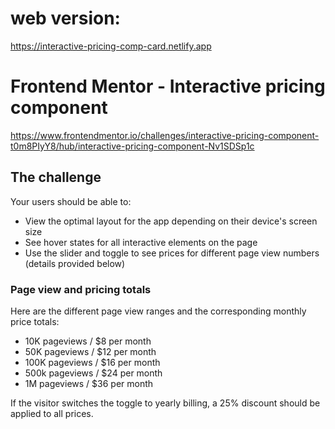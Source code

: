 # web version:

https://interactive-pricing-comp-card.netlify.app

# Frontend Mentor - Interactive pricing component

https://www.frontendmentor.io/challenges/interactive-pricing-component-t0m8PIyY8/hub/interactive-pricing-component-Nv1SDSp1c

## The challenge

Your users should be able to:

- View the optimal layout for the app depending on their device's screen size
- See hover states for all interactive elements on the page
- Use the slider and toggle to see prices for different page view numbers (details provided below)

### Page view and pricing totals

Here are the different page view ranges and the corresponding monthly price totals:

- 10K pageviews / $8 per month
- 50K pageviews / $12 per month
- 100K pageviews / $16 per month
- 500k pageviews / $24 per month
- 1M pageviews / $36 per month

If the visitor switches the toggle to yearly billing, a 25% discount should be applied to all prices.
